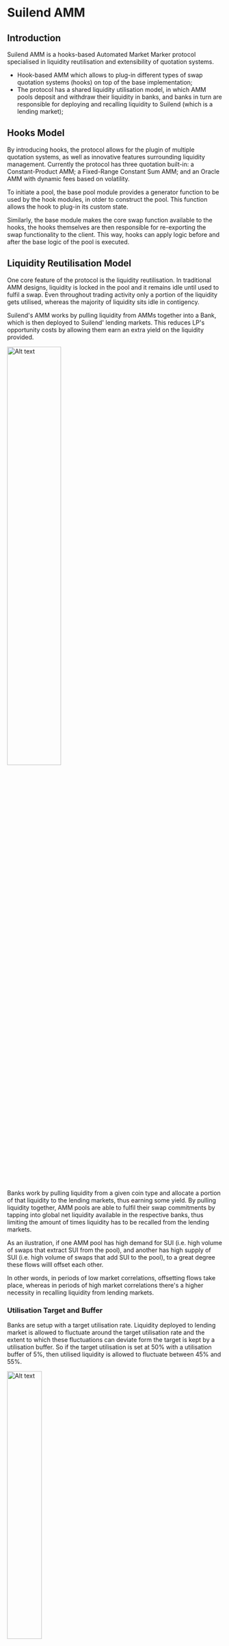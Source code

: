 # Suilend AMM

## Introduction

Suilend AMM is a hooks-based Automated Market Marker protocol specialised in liquidity reutilisation and extensibility of quotation systems.

- Hook-based AMM which allows to plug-in different types of swap quotation systems (hooks) on top of the base implementation;
- The protocol has a shared liquidity utilisation model, in which AMM pools deposit and withdraw their liquidity in banks, and banks in turn are responsible for deploying and recalling liquidity to Suilend (which is a lending market);

## Hooks Model
By introducing hooks, the protocol allows for the plugin of multiple quotation systems, as well as innovative features surrounding liquidity management. Currently the protocol has three quotation built-in: a Constant-Product AMM; a Fixed-Range Constant Sum AMM; and an Oracle AMM with dynamic fees based on volatility.

To initiate a pool, the base pool module provides a generator function to be used by the hook modules, in otder to construct the pool. This function allows the hook to plug-in its custom state.

Similarly, the base module makes the core swap function available to the hooks, the hooks themselves are then responsible for re-exporting the swap functionality to the client. This way, hooks can apply logic before and after the base logic of the pool is executed.


## Liquidity Reutilisation Model
One core feature of the protocol is the liquidity reutilisation. In traditional AMM designs, liquidity is locked in the pool and it remains idle until used to fulfil a swap. Even throughout trading activity only a portion of the liquidity gets utilised, whereas the majority of liquidity sits idle in contigency.

Suilend's AMM works by pulling liquidity from AMMs together into a Bank, which is then deployed to Suilend' lending markets. This reduces LP's opportunity costs by allowing them earn an extra yield on the liquidity provided.

<img src="assets/d1.svg" alt="Alt text" style="width:50%;">

Banks work by pulling liquidity from a given coin type and allocate a portion of that liquidity to the lending markets, thus earning some yield. By pulling liquidity together, AMM pools are able to fulfil their swap commitments by tapping into global net liquidity available in the respective banks, thus limiting the amount of times liquidity has to be recalled from the lending markets.

As an ilustration, if one AMM pool has high demand for SUI (i.e. high volume of swaps that extract SUI from the pool), and another has high supply of SUI (i.e. high volume of swaps that add SUI to the pool), to a great degree these flows willl offset each other.

In other words, in periods of low market correlations, offsetting flows take place, whereas in periods of high market correlations there's a higher necessity in recalling liquidity from lending markets.

### Utilisation Target and Buffer
Banks are setup with a target utilisation rate. Liquidity deployed to lending market is allowed to fluctuate around the target utilisation rate and the extent to which these fluctuations can deviate form the target is kept by a utilisation buffer. So if the target utilisation is set at 50% with a utilisation buffer of 5%, then utilised liquidity is allowed to fluctuate between 45% and 55%.

<img src="assets/utilisation.svg" alt="Alt text" style="width:40%;">

These parameter are set by the global admin when lending is initialised, however these can be technically updated dynamically, leaving the door open to strategies that manage utilisation based on market conditions such as volatility and order flow.

Utilisation rate $U$ is defined as rate between deployed liquidity $d$ and total liquidity $L$ (deployed plus available liquidity $a$):

$$
U = \frac{d}{L}
$$

where $L = d + a$

When a given inflow or outflow $\Delta L$ takes place, we recompute the post utilisation rate, such that for negative flows we recall funds from the lending market if the following condition is met:

$$
\begin{gather*}
    U < U^* - b \\
    \iff \frac{d}{a + d - \Delta L} < U^* - b \\
    \iff d < (U^* - b)(a + d - \Delta L) \; : \; \Delta L < a + d
\end{gather*}
$$

Where $b$ stands for the utilisation buffer.

The recall amount $\Delta a$ is then computed as follows:

$$
\begin{gather*}
    \frac{d - \Delta a}{a + d - \Delta L} = U^* \\
    \iff \Delta a = d - U^* (a + d - \Delta L)
\end{gather*}
$$

In the same fashion, when flows are positive we deploy funds to the lending market if the following condition is met:

$$
\begin{gather*}
    U > U^* + b \\
    \iff \frac{d}{a + d + \Delta L} > U^* + b \\
    \iff d > (U^* + b)(a + d + \Delta L)
\end{gather*}
$$

Where the deploy amount $\Delta d$ is computed as follows:

$$
\begin{gather*}
    \frac{d + \Delta d}{a + d + \Delta L} = U^* \\
    \iff \Delta d = U^* (a + d + \Delta L) - d
\end{gather*}
$$


### Swap model

Given that a swap is constituted by an inflow and a corresponding outflow, a provisioning action takes place before the swap is executed, in order to guarantee that the pool has access to a sufficient amount of funds it needs to fulfil the outflow, as well as a posterior action which rebalances the liquidity coming in from the inflow.

<img src="assets/swap.svg" alt="Alt text" style="width:50%;">


The swap model follows an intent/execute patern where traders start by formalising an intent to swap with a given pool. During the intent process the pool formulates a quote. The intent object itself is a wrapper around a quote, which its creation signals to the pool that a swap is about to take please.

The core reason behind breaking the swap into this pattern is to allow the banks provision enough liquidity to fulfil the swap. The flow is as follows:

1. Intent swap: Pool provides a quotation via `hook_xyz::intent_swap`
2. Based on the intent object, banks provision liquidity as needed
3. Swap is executed `hook_xyz::execute_swap`
4. Optionally rebalance the utilisation of the bank receiving the inflow

<img src="assets/swap_intent.svg" alt="Alt text" style="width:50%;">

### Liquidity Providers

Pertaining to the deposit and withdraw of liquidity by the LPs, the flow is rather straigthforward.

When depositing liquidity, the respective banks will optionally deploy extra liquidity to the lending markets to guarantee that utilisation bounds are met.

<img src="assets/deposit-2.svg" alt="Alt text" style="width:50%;">

Conversely, when redeeming liquidity, we check if the outflows can be met and if the banks utilisation remains within the bounds defined, and if not the banks will recall the required liquidity from the lending markets.

<img src="assets/withdraw-2.svg" alt="Alt text" style="width:50%;">


## Hooks

### Constant Product Offset AMM
The constant-product AMM hook uses the default constant-product function with an horizontal and vertical offset. This hook operates on the principle of preserving the product of the reserves of the two assets in the pool, ensuring that the product remains constant regardless of the trades that occur.

We defined the constant-product formula is defined as:

$$
(x+x_O)(y+y_O)=k
$$

Where:
- $x$ represents the reserve of asset 𝑋
- $x_O$ represents an horizontal offset
- $y$ represents the reserve of asset 𝑌
- $y_O$ represents an vertical offset
- $k$ is the invariant product of the reserves


When a trader swaps one asset for another, the constant-product formula is adjusted to reflect the new reserves while maintaining the invariant $k$.

Given a swap, the AMM adjusts the reserves to maintain the invariant. 

Given a input $\Delta x$, the pool will return an output $\Delta y$ such that:

$$y - \Delta y + y_O = \frac{k}{x + \Delta x + x_O}$$

Hence:

$$\Delta y = (y + y_O) - \frac{k}{x + x_O + \Delta x}$$


Fees are then computed on the output amount $\Delta y$:

$$\text{Fee} = \Delta y \times Fee Rate$$


#### Constant-Product Offsets

We introduce both an horizontal and vertical offset, which allows pool creaters to initialize a pool with one-sided liquidity. By setting the offset as a non-zero value we're shifting the constant-product curve horizontally, in the case of $x_O$, or vertically, in the case of $y_O$.

For an horizontal offset, we can therefore define the point at which the curve intercepts the y axis (when $x=0$) as follows:

$$
\begin{gather*}
    (x+x_O)(y-0) = k \\
    \iff (0+x_O)(y-0) = k \\
    \iff x_0 \times y = k \\
    \iff y = k / x_0 \\
\end{gather*}
$$

In the same logic, for a vertical offset, the point at which the curve intercepts the x axis is:

$$
x = k / y_0
$$


### Fixed Range Constant-Sum AMM
The Fixed-Range Constant Sum Hook provides a constant price formula for the purpose of trading stable coins. This hook provides a quotation for trading stables in a fixed range of reserve ratios, defined by the pool. We defined the lower reserve ratio bound $R_l$ and upper reserve ratio bound $R_u$ as follows:

$$
R_l = \frac{x_l}{y_l}
$$

Representing the lower bound of the ratio between token $X$ and token $Y$ beyond which the pool no longer offers a quotation.

$$
R_u = \frac{x_u}{y_u}
$$

Representing the upper bound of the ratio between token $X$ and token $Y$ beyond which the pool no longer offers a quotation.

### Oracle AMM
The oracle AMM hook provides a quotation mechanism with dynamic fees based on market volatility. When a trader swaps, the hook computes an exponential-moving average of the volatility based on a reference price and accumulated volatility metric.

We use absolute price deviations as a proxy for volatility. We define the accumulated volatility metric as follows:

$$
V_{\lambda} = \max\left(
    \hat{V} + \max(|P_{oracle} - \hat{P}|, |P_{internal} - \hat{P}|),
    \text{MaxVol}
\right)
$$

Where $P_{oracle}$ stands for the oracle price and $P_{internal}$ the internal constant-product price of the pool. The volatility accumulated metric is capped by a parameter $MaxVol$ defined by the pool.

When a swap occurs, at $n+1$, we compute the reference price as well as the reference volatility:


$$
\hat{P}_{n+1} = 
\begin{cases} 
P_{oracle} & \text{, } t = 0 \\
\hat{P}_n & \text{, } \Delta t < f \\
P_{oracle} & \text{, } \Delta t \geq f
\end{cases}
$$

$$
\hat{V}_{n+1} = 
\begin{cases}
0 & \text{, } t = 0\\
\hat{V}_n & \text{, } \Delta t < f \\
V_{\lambda} \times R & \text{, } \Delta t \geq f \\
0 & \text{, } \Delta t > d
\end{cases}
$$

where
$$
\Delta t = \hat{t}_{n} - t
$$

and we update the reference time after the two previous computations such that:

$$
\hat{t}_{n+1} = 
\begin{cases}
t & \text{, } t = 0\\
\hat{t}_{n} & \text{, } \Delta t < f \\
t & \text{, } \Delta t \geq f \\
\end{cases}
$$

The hook then provides a quotation price bsaed on the constant-product formula and adds a dynamic fee charged on the output:


$$
\Delta Out \times \frac{V_{\lambda}^2 \times \phi}{100}
$$

Where $\Delta Out$ represents the output amount and $\phi$ is a fee control parameter used for scaling.

### Risks and mitigations
TODO